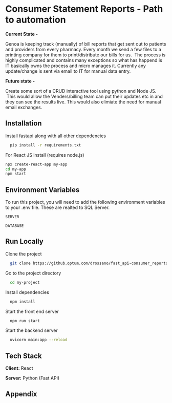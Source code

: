 # Consumer Statement Reports - Path to automation

**Current State -** 

Genoa is keeping track (manually) of bill reports that get sent out to patients and providers from every pharmacy. Every month we send a few files to a printing company for them to print/distribute our bills for us.  The process is highly complicated and contains many exceptions so what has happend is IT basically owns the process and micro manages it. Currently any update/change is sent via email to IT for manual data entry. 

**Future state -**

Create some sort of a CRUD interactive tool using python and Node JS.  This would allow the Venders/billing team can put their updates etc in and they can see the results live. This would also elimiate the need for manual email exchanges. 


## Installation

Install fastapi along with all other dependencies

```bash
  pip install -r requirements.txt
```

For React JS install (requires node.js)  
```bash
npx create-react-app my-app
cd my-app
npm start
```

## Environment Variables

To run this project, you will need to add the following environment variables to your .env file. These are realted to SQL Server. 

`SERVER`

`DATABASE`


## Run Locally

Clone the project

```bash
  git clone https://github.optum.com/drossano/fast_api-consumer_reports
```

Go to the project directory

```bash
  cd my-project
```

Install dependencies

```bash
  npm install
```

Start the front end server 

```bash
  npm run start
```

Start the backend server 

```bash
  uvicorn main:app --reload
```



## Tech Stack

**Client:** React

**Server:** Python (Fast API)


## Appendix
